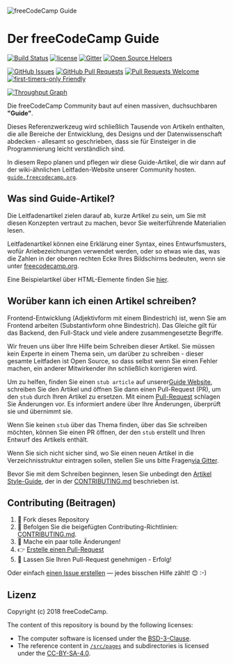 ![freeCodeCamp Guide](https://s3.amazonaws.com/freecodecamp/wide-social-banner.png)

# Der freeCodeCamp Guide

[![Build Status](https://img.shields.io/travis/freeCodeCamp/guide/master.svg?style=flat-square)](https://travis-ci.org/freeCodeCamp/guide) [![license](https://img.shields.io/badge/license-BSD--3--Clause-lightgrey.svg?style=flat-square)](https://opensource.org/licenses/BSD-3-Clause)  [![Gitter](https://img.shields.io/gitter/room/freeCodeCamp/Contributors.svg?style=flat-square)](https://gitter.im/freeCodeCamp/Contributors)
[![Open Source Helpers](https://www.codetriage.com/freecodecamp/guide/badges/users.svg)](https://www.codetriage.com/freecodecamp/guide)

[![GitHub Issues](https://img.shields.io/github/issues/freeCodeCamp/guide.svg?style=flat-square)](https://github.com/freeCodeCamp/guide/issues) [![GitHub Pull Requests](https://img.shields.io/github/issues-pr/freeCodeCamp/guide.svg?style=flat-square)](https://github.com/freeCodeCamp/guide/pulls) [![Pull Requests Welcome](https://img.shields.io/badge/PRs-welcome-brightgreen.svg?style=flat-square)](http://makeapullrequest.com)
[![first-timers-only Friendly](https://img.shields.io/badge/first--timers--only-friendly-blue.svg?style=flat-square)](http://www.firsttimersonly.com/)

[![Throughput Graph](https://graphs.waffle.io/freeCodeCamp/guide/throughput.svg)](https://waffle.io/freeCodeCamp/guide/metrics)

Die freeCodeCamp Community baut auf einen massiven, duchsuchbaren **"Guide"**.

Dieses Referenzwerkzeug wird schließlich Tausende von Artikeln enthalten, die alle Bereiche der Entwicklung, des Designs und der Datenwissenschaft abdecken - allesamt so geschrieben, dass sie für Einsteiger in die Programmierung leicht verständlich sind.

In diesem Repo planen und pflegen wir diese Guide-Artikel, die wir dann auf der wiki-ähnlichen Leitfaden-Website unserer Community hosten. [`guide.freecodecamp.org`](https://guide.freecodecamp.org).

## Was sind Guide-Artikel?

Die Leitfadenartikel zielen darauf ab, kurze Artikel zu sein, um Sie mit diesen Konzepten vertraut zu machen, bevor Sie weiterführende Materialien lesen.

Leitfadenartikel können eine Erklärung einer Syntax, eines Entwurfsmusters, wofür Ariebezeichnungen verwendet werden, oder so etwas wie das, was die Zahlen in der oberen rechten Ecke Ihres Bildschirms bedeuten, wenn sie unter [freecodecamp.org](https://freecodecamp.org).

Eine Beispielartikel über HTML-Elemente finden Sie [hier](./src/pages/html/elements/index.md).

## Worüber kann ich einen Artikel schreiben?

Frontend-Entwicklung (Adjektivform mit einem Bindestrich) ist, wenn Sie am Frontend arbeiten (Substantivform ohne Bindestrich). Das Gleiche gilt für das Backend, den Full-Stack und viele andere zusammengesetzte Begriffe.

Wir freuen uns über Ihre Hilfe beim Schreiben dieser Artikel. Sie müssen kein Experte in einem Thema sein, um darüber zu schreiben - dieser gesamte Leitfaden ist Open Source, so dass selbst wenn Sie einen Fehler machen, ein anderer Mitwirkender ihn schließlich korrigieren wird.

Um zu helfen, finden Sie einen `stub article` auf unserer[Guide Website](https://guide.freecodecamp.org/), schreiben Sie den Artikel und öffnen Sie dann einen Pull-Request (PR), um den `stub` durch Ihren Artikel zu ersetzen. Mit einem [Pull-Request](https://help.github.com/articles/about-pull-requests/) schlagen Sie Änderungen vor. Es informiert andere über Ihre Änderungen, überprüft sie und übernimmt sie.

Wenn Sie keinen `stub` über das Thema finden, über das Sie schreiben möchten, können Sie einen PR öffnen, der den `stub` erstellt und Ihren Entwurf des Artikels enthält.

Wenn Sie sich nicht sicher sind, wo Sie einen neuen Artikel in die Verzeichnisstruktur eintragen sollen, stellen Sie uns bitte Fragen[via Gitter](https://gitter.im/freeCodeCamp/Contributors).

Bevor Sie mit dem Schreiben beginnen, lesen Sie unbedingt den [Artikel Style-Guide](https://github.com/freeCodeCamp/guide/blob/master/CONTRIBUTING.md#article-style-guide), der in der [CONTRIBUTING.md](CONTRIBUTING.md) beschrieben ist.

## Contributing (Beitragen)

1. 🍴 Fork dieses Repository
2. 👀️ Befolgen Sie die beigefügten Contributing-Richtlinien:  [CONTRIBUTING.md](CONTRIBUTING.md).
3. 🔧 Mache ein paar tolle Änderungen!
4. 👉 [Erstelle einen Pull-Request](https://github.com/freeCodeCamp/guide/compare)
5. 🎉 Lassen Sie Ihren Pull-Request genehmigen - Erfolg!

Oder einfach [einen Issue erstellen](https://github.com/freeCodeCamp/guide/issues) — jedes bisschen Hilfe zählt! 😊 :-)

## Lizenz

Copyright (c) 2018 freeCodeCamp.

The content of this repository is bound by the following licenses:
- The computer software is licensed under the [BSD-3-Clause](./LICENSE.md).
- The reference content in [`/src/pages`](/src/pages) and subdirectories is licensed under the [CC-BY-SA-4.0](./src/pages/LICENSE.md).
